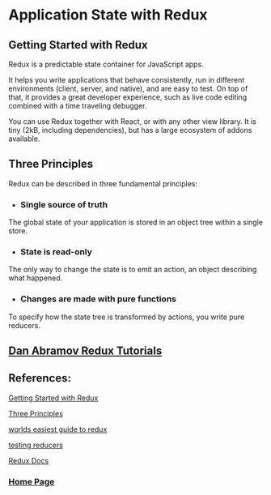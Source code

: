 # Application State with Redux

## Getting Started with Redux

Redux is a predictable state container for JavaScript apps.

It helps you write applications that behave consistently, run in different environments (client, server, and native), and are easy to test. On top of that, it provides a great developer experience, such as live code editing combined with a time traveling debugger.

You can use Redux together with React, or with any other view library. It is tiny (2kB, including dependencies), but has a large ecosystem of addons available.

## Three Principles

Redux can be described in three fundamental principles:

- ### Single source of truth
The global state of your application is stored in an object tree within a single store.

- ### State is read-only
The only way to change the state is to emit an action, an object describing what happened.

- ### Changes are made with pure functions
To specify how the state tree is transformed by actions, you write pure reducers.

## [Dan Abramov Redux Tutorials](https://egghead.io/courses/fundamentals-of-redux-course-from-dan-abramov-bd5cc867)


## References:

[Getting Started with Redux](https://egghead.io/courses/fundamentals-of-redux-course-from-dan-abramov-bd5cc867)

[Three Principles](https://redux.js.org/understanding/thinking-in-redux/three-principles)

[worlds easiest guide to redux](https://www.freecodecamp.org/news/understanding-redux-the-worlds-easiest-guide-to-beginning-redux-c695f45546f6)

[testing reducers](https://medium.com/@netxm/testing-redux-reducers-with-jest-6653abbfe3e1)

[Redux Docs](https://redux.js.org/)

### [Home Page](./README.md)
